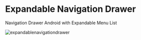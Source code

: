 # Expandable Navigation Drawer
Navigation Drawer Android with Expandable Menu List


![expandablenavigationdrawer](https://user-images.githubusercontent.com/8685898/27991100-f5ea4894-6495-11e7-9263-89c8fa53c534.gif)
